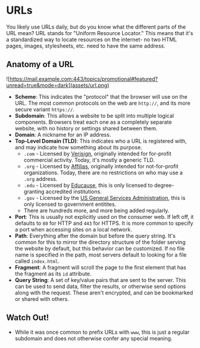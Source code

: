 # URLs

You likely use URLs daily, but do you know what the different parts of the URL mean? URL stands for "Uniform Resource Locator." This means that it's a standardized way to locate resources on the internet- no two HTML pages, images, stylesheets, etc. need to have the same address.

## Anatomy of a URL

![https://mail.example.com:443/topics/promotional#featured?unread=true&mode=dark](assets/url.png)

* **Scheme**: This indicates the "protocol" that the browser will use on the URL. The most common protocols on the web are `http://`, and its more secure variant `https://`.
* **Subdomain**: This allows a website to be split into multiple logical components. Browsers treat each one as a completely separate website, with no history or settings shared between them.
* **Domain**: A nickname for an IP address.
* **Top-Level Domain (TLD)**: This indicates who a URL is registered with, and may indicate how something about its purpose.
  * `.com` - Licensed by [Verisign](https://www.verisign.com/), originally intended for for-profit commercial activity. Today, it's mostly a generic TLD.
  * `.org` - Licensed by [Affilias](https://afilias.info/), originally intended for not-for-profit organizations. Today, there are no restrictions on who may use a `.org` address.
  * `.edu` - Licensed by [Educause](https://www.educause.edu/), this is only licensed to degree-granting accredited institutions.
  * `.gov` - Licensed by the [US General Services Administration](https://www.gsa.gov/), this is only licensed to government entitites.
  * There are hundreds more, and more being added regularly.
* **Port**: This is usually not explicitly used on the consumer web. If left off, it defaults to `80` for HTTP and `443` for HTTPS. It is more common to specify a port when accessing sites on a local network.
* **Path**: Everything after the domain but before the query string. It's common for this to mirror the directory structure of the folder serving the website by default, but this behavior can be customized. If no file name is specified in the path, most servers default to looking for a file called `index.html`.
* **Fragment**: A fragment will scroll the page to the first element that has the fragment as its `id` attribute.
* **Query String**: A set of key/value pairs that are sent to the server. This can be used to send data, filter the results, or otherwise send options along with the request. These aren't encrypted, and can be bookmarked or shared with others.

## Watch Out!

* While it was once common to prefix URLs with `www`, this is just a regular subdomain and does not otherwise confer any special meaning.

